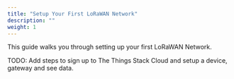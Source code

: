 ```yaml
---
title: "Setup Your First LoRaWAN Network"
description: ""
weight: 1
---
```


This guide walks you through setting up your first LoRaWAN Network.

<!--more-->

TODO: Add steps to sign up to The Things Stack Cloud and setup a device, gateway and see data.
